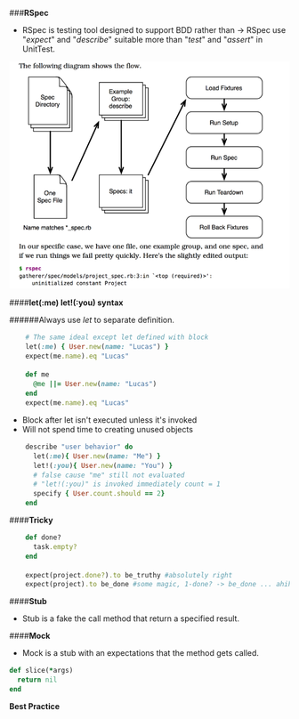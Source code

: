 ###**RSpec**

- RSpec is testing tool designed to support BDD rather than ->  RSpec use "_expect_" and "_describe_" suitable more than  "_test_" and "_assert_" in UnitTest.

![bdd-flow](./images/bdd-workflow.png)

####**let(:me) let!(:you) syntax**

######Always use _let_ to separate definition. 

```ruby
    # The same ideal except let defined with block
    let(:me) { User.new(name: "Lucas") } 
    expect(me.name).eq "Lucas"
    
    def me
      @me ||= User.new(name: "Lucas")
    end
    expect(me.name).eq "Lucas"
```

- Block after let isn't executed unless it's invoked
- Will not spend time to creating unused objects

```ruby
    describe "user behavior" do
      let(:me){ User.new(name: "Me") }
      let!(:you){ User.new(name: "You") }
      # false cause "me" still not evaluated
      # "let!(:you)" is invoked immediately count = 1
      specify { User.count.should == 2}
    end
```

####**Tricky**

```ruby
    def done? 
      task.empty? 
    end
    
    expect(project.done?).to be_truthy #absolutely right
    expect(project).to be_done #some magic, 1-done? -> be_done ... ahihi
```

####**Stub**

- Stub is a fake the call method that return a specified result.

####**Mock**

- Mock is a stub with an expectations that the method gets called.

```ruby
def slice(*args)
  return nil
end
```

**Best Practice**



 

